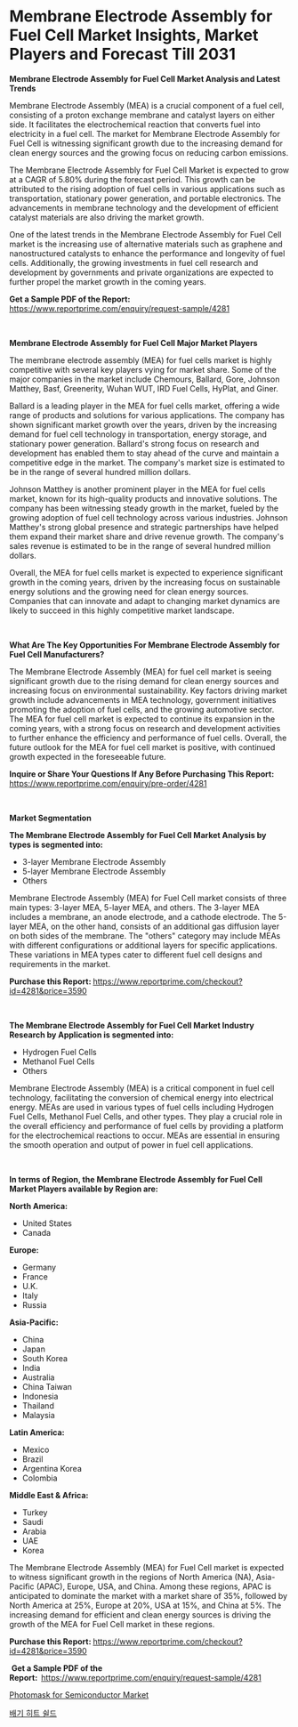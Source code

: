 <p><h1>Membrane Electrode Assembly for Fuel Cell Market Insights, Market Players and Forecast Till 2031</h1></p><p><strong>Membrane Electrode Assembly for Fuel Cell Market Analysis and Latest Trends</strong></p>
<p><p>Membrane Electrode Assembly (MEA) is a crucial component of a fuel cell, consisting of a proton exchange membrane and catalyst layers on either side. It facilitates the electrochemical reaction that converts fuel into electricity in a fuel cell. The market for Membrane Electrode Assembly for Fuel Cell is witnessing significant growth due to the increasing demand for clean energy sources and the growing focus on reducing carbon emissions.</p><p>The Membrane Electrode Assembly for Fuel Cell Market is expected to grow at a CAGR of 5.80% during the forecast period. This growth can be attributed to the rising adoption of fuel cells in various applications such as transportation, stationary power generation, and portable electronics. The advancements in membrane technology and the development of efficient catalyst materials are also driving the market growth.</p><p>One of the latest trends in the Membrane Electrode Assembly for Fuel Cell market is the increasing use of alternative materials such as graphene and nanostructured catalysts to enhance the performance and longevity of fuel cells. Additionally, the growing investments in fuel cell research and development by governments and private organizations are expected to further propel the market growth in the coming years.</p></p>
<p><strong>Get a Sample PDF of the Report:&nbsp;</strong> <a href="https://www.reportprime.com/enquiry/request-sample/4281">https://www.reportprime.com/enquiry/request-sample/4281</a></p>
<p>&nbsp;</p>
<p><strong>Membrane Electrode Assembly for Fuel Cell Major Market Players</strong></p>
<p><p>The membrane electrode assembly (MEA) for fuel cells market is highly competitive with several key players vying for market share. Some of the major companies in the market include Chemours, Ballard, Gore, Johnson Matthey, Basf, Greenerity, Wuhan WUT, IRD Fuel Cells, HyPlat, and Giner.</p><p>Ballard is a leading player in the MEA for fuel cells market, offering a wide range of products and solutions for various applications. The company has shown significant market growth over the years, driven by the increasing demand for fuel cell technology in transportation, energy storage, and stationary power generation. Ballard's strong focus on research and development has enabled them to stay ahead of the curve and maintain a competitive edge in the market. The company's market size is estimated to be in the range of several hundred million dollars.</p><p>Johnson Matthey is another prominent player in the MEA for fuel cells market, known for its high-quality products and innovative solutions. The company has been witnessing steady growth in the market, fueled by the growing adoption of fuel cell technology across various industries. Johnson Matthey's strong global presence and strategic partnerships have helped them expand their market share and drive revenue growth. The company's sales revenue is estimated to be in the range of several hundred million dollars.</p><p>Overall, the MEA for fuel cells market is expected to experience significant growth in the coming years, driven by the increasing focus on sustainable energy solutions and the growing need for clean energy sources. Companies that can innovate and adapt to changing market dynamics are likely to succeed in this highly competitive market landscape.</p></p>
<p>&nbsp;</p>
<p><strong>What Are The Key Opportunities For Membrane Electrode Assembly for Fuel Cell Manufacturers?</strong></p>
<p><p>The Membrane Electrode Assembly (MEA) for fuel cell market is seeing significant growth due to the rising demand for clean energy sources and increasing focus on environmental sustainability. Key factors driving market growth include advancements in MEA technology, government initiatives promoting the adoption of fuel cells, and the growing automotive sector. The MEA for fuel cell market is expected to continue its expansion in the coming years, with a strong focus on research and development activities to further enhance the efficiency and performance of fuel cells. Overall, the future outlook for the MEA for fuel cell market is positive, with continued growth expected in the foreseeable future.</p></p>
<p><strong>Inquire or Share Your Questions If Any Before Purchasing This Report:</strong> <a href="https://www.reportprime.com/enquiry/pre-order/4281">https://www.reportprime.com/enquiry/pre-order/4281</a></p>
<p>&nbsp;</p>
<p><strong>Market Segmentation</strong></p>
<p><strong>The Membrane Electrode Assembly for Fuel Cell Market Analysis by types is segmented into:</strong></p>
<p><ul><li>3-layer Membrane Electrode Assembly</li><li>5-layer Membrane Electrode Assembly</li><li>Others</li></ul></p>
<p><p>Membrane Electrode Assembly (MEA) for Fuel Cell market consists of three main types: 3-layer MEA, 5-layer MEA, and others. The 3-layer MEA includes a membrane, an anode electrode, and a cathode electrode. The 5-layer MEA, on the other hand, consists of an additional gas diffusion layer on both sides of the membrane. The "others" category may include MEAs with different configurations or additional layers for specific applications. These variations in MEA types cater to different fuel cell designs and requirements in the market.</p></p>
<p><strong>Purchase this Report:&nbsp;</strong><a href="https://www.reportprime.com/checkout?id=4281&price=3590">https://www.reportprime.com/checkout?id=4281&price=3590</a></p>
<p>&nbsp;</p>
<p><strong>The Membrane Electrode Assembly for Fuel Cell Market Industry Research by Application is segmented into:</strong></p>
<p><ul><li>Hydrogen Fuel Cells</li><li>Methanol Fuel Cells</li><li>Others</li></ul></p>
<p><p>Membrane Electrode Assembly (MEA) is a critical component in fuel cell technology, facilitating the conversion of chemical energy into electrical energy. MEAs are used in various types of fuel cells including Hydrogen Fuel Cells, Methanol Fuel Cells, and other types. They play a crucial role in the overall efficiency and performance of fuel cells by providing a platform for the electrochemical reactions to occur. MEAs are essential in ensuring the smooth operation and output of power in fuel cell applications.</p></p>
<p>&nbsp;</p>
<p><strong>In terms of Region, the Membrane Electrode Assembly for Fuel Cell Market Players available by Region are:</strong></p>
<p>
    <p> <strong> North America: </strong>
        <ul>
            <li>United States</li>
            <li>Canada</li>
        </ul>
        </p> 
    <p> <strong> Europe: </strong>
        <ul>
            <li>Germany</li>
            <li>France</li>
            <li>U.K.</li>
            <li>Italy</li>
            <li>Russia</li>
        </ul>
        </p> 
    <p> <strong> Asia-Pacific: </strong>
        <ul>
            <li>China</li>
            <li>Japan</li>
            <li>South Korea</li>
            <li>India</li>
            <li>Australia</li>
            <li>China Taiwan</li>
            <li>Indonesia</li>
            <li>Thailand</li>
            <li>Malaysia</li>
        </ul>
        </p> 
    <p> <strong> Latin America: </strong>
        <ul>
            <li>Mexico</li>
            <li>Brazil</li>
            <li>Argentina Korea</li>
            <li>Colombia</li>
        </ul>
        </p> 
    <p> <strong> Middle East & Africa: </strong>
        <ul>
            <li>Turkey</li>
            <li>Saudi</li>
            <li>Arabia</li>
            <li>UAE</li>
            <li>Korea</li>
        </ul>
    </p>
    </p>
<p><p>The Membrane Electrode Assembly (MEA) for Fuel Cell market is expected to witness significant growth in the regions of North America (NA), Asia-Pacific (APAC), Europe, USA, and China. Among these regions, APAC is anticipated to dominate the market with a market share of 35%, followed by North America at 25%, Europe at 20%, USA at 15%, and China at 5%. The increasing demand for efficient and clean energy sources is driving the growth of the MEA for Fuel Cell market in these regions.</p></p>
<p><strong>Purchase this Report: </strong><a href="https://www.reportprime.com/checkout?id=4281&price=3590">https://www.reportprime.com/checkout?id=4281&price=3590</a></p>
<p>&nbsp;<strong>Get a Sample PDF of the Report:&nbsp;&nbsp;</strong><a href="https://www.reportprime.com/enquiry/request-sample/4281">https://www.reportprime.com/enquiry/request-sample/4281</a></p>
<p><strong></strong></p>
<p><p><a href="https://github.com/ashepherd82/Market-Research-Report-List-4/blob/main/photomask-for-semiconductor-market.md">Photomask for Semiconductor Market</a></p><p><a href="https://github.com/lkwggful07722/Market-Research-Report-List-1/blob/main/605515613999.md">배기 히트 쉴드</a></p></p>
